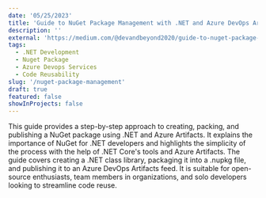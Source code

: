 ```yaml
---
date: '05/25/2023'
title: 'Guide to NuGet Package Management with .NET and Azure DevOps Artifacts'
description: ''
external: 'https://medium.com/@devandbeyond2020/guide-to-nuget-package-management-with-net-and-azure-devops-artifacts-b9da17654c32'
tags:
  - .NET Development
  - Nuget Package
  - Azure Devops Services
  - Code Reusability
slug: '/nuget-package-management'
draft: true
featured: false
showInProjects: false
---
```


This guide provides a step-by-step approach to creating, packing, and publishing a NuGet package using .NET and Azure Artifacts. It explains the importance of NuGet for .NET developers and highlights the simplicity of the process with the help of .NET Core's tools and Azure Artifacts. The guide covers creating a .NET class library, packaging it into a .nupkg file, and publishing it to an Azure DevOps Artifacts feed. It is suitable for open-source enthusiasts, team members in organizations, and solo developers looking to streamline code reuse.